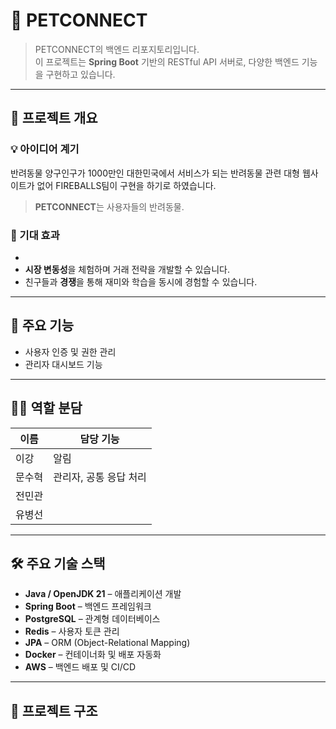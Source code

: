# 🧠 PETCONNECT

> PETCONNECT의 백엔드 리포지토리입니다.  
> 이 프로젝트는 **Spring Boot** 기반의 RESTful API 서버로, 다양한 백엔드 기능을 구현하고 있습니다.

---

## 📌 프로젝트 개요

### 💡 아이디어 계기
반려동물 양구인구가 1000만인 대한민국에서 서비스가 되는 반려동물 관련 대형 웹사이트가 없어 FIREBALLS팀이 구현을 하기로 하였습니다. 

> **PETCONNECT**는 사용자들의 반려동물.

### 🎯 기대 효과
- 
- **시장 변동성**을 체험하며 거래 전략을 개발할 수 있습니다.
- 친구들과 **경쟁**을 통해 재미와 학습을 동시에 경험할 수 있습니다.

---

## 🔧 주요 기능
- 사용자 인증 및 권한 관리
- 관리자 대시보드 기능


---

## 🧑‍💻 역할 분담
| 이름     | 담당 기능 |
|----------|-----------|
| 이강 | 알림 |
| 문수혁 | 관리자, 공통 응답 처리 |
| 전민관 |  |
| 유병선 |  |

---

## 🛠 주요 기술 스택

- **Java / OpenJDK 21** – 애플리케이션 개발
- **Spring Boot** – 백엔드 프레임워크
- **PostgreSQL** – 관계형 데이터베이스
- **Redis** – 사용자 토큰 관리
- **JPA** – ORM (Object-Relational Mapping)
- **Docker** – 컨테이너화 및 배포 자동화
- **AWS** – 백엔드 배포 및 CI/CD

---

## 📁 프로젝트 구조

